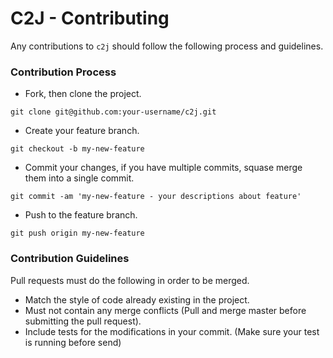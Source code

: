 C2J - Contributing
======================

Any contributions to `c2j` should follow the following process and guidelines.

### Contribution Process

- Fork, then clone the project.

```
git clone git@github.com:your-username/c2j.git
```

- Create your feature branch.
 
```
git checkout -b my-new-feature
```

- Commit your changes, if you have multiple commits, squase merge them into a single commit.

```
git commit -am 'my-new-feature - your descriptions about feature'
```

- Push to the feature branch.

```
git push origin my-new-feature
```

### Contribution Guidelines

Pull requests must do the following in order to be merged.

- Match the style of code already existing in the project.
- Must not contain any merge conflicts (Pull and merge master before submitting the pull request).
- Include tests for the modifications in your commit. (Make sure your test is running before send)
